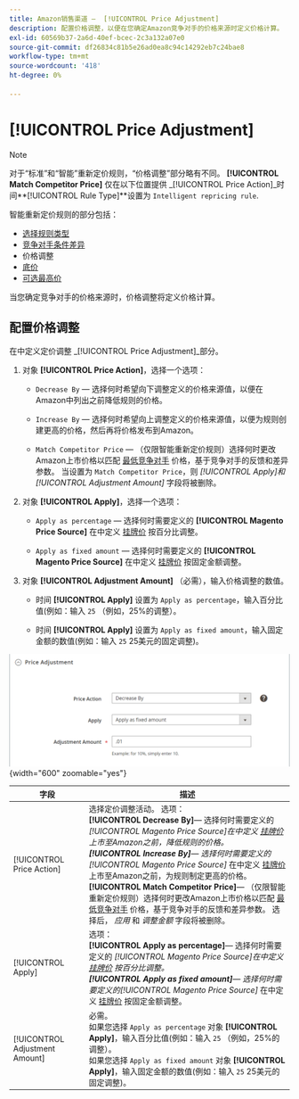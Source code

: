 ```yaml
---
title: Amazon销售渠道 —  [!UICONTROL Price Adjustment]
description: 配置价格调整，以便在您确定Amazon竞争对手的价格来源时定义价格计算。
exl-id: 60569b37-2a6d-40ef-bcec-2c3a132a07e0
source-git-commit: df26834c81b5e26ad0ea8c94c14292eb7c24bae8
workflow-type: tm+mt
source-wordcount: '418'
ht-degree: 0%

---
```


# [!UICONTROL Price Adjustment]

>[!NOTE]
>
>对于“标准”和“智能”重新定价规则，“价格调整”部分略有不同。 **[!UICONTROL Match Competitor Price]** 仅在以下位置提供 _[!UICONTROL Price Action]_时间&#x200B;**[!UICONTROL Rule Type]**设置为 `Intelligent repricing rule`.

智能重新定价规则的部分包括：

- [选择规则类型](./intelligent-repricing-rules.md)
- [竞争对手条件差异](./competitor-conditional-variances.md)
- 价格调整
- [底价](./floor-price.md)
- [可选最高价](./optional-ceiling-price.md)

当您确定竞争对手的价格来源时，价格调整将定义价格计算。

## 配置价格调整

在中定义定价调整 _[!UICONTROL Price Adjustment]_部分。

1. 对象 **[!UICONTROL Price Action]**，选择一个选项：

   - `Decrease By`  — 选择何时希望向下调整定义的价格来源值，以便在Amazon中列出之前降低规则的价格。

   - `Increase By`  — 选择何时希望向上调整定义的价格来源值，以便为规则创建更高的价格，然后再将价格发布到Amazon。

   - `Match Competitor Price`  — （仅限智能重新定价规则）选择何时更改Amazon上市价格以匹配 [最低竞争对手](./lowest-competitor-pricing.md) 价格，基于竞争对手的反馈和差异参数。 当设置为 `Match Competitor Price`，则 _[!UICONTROL Apply]_和_[!UICONTROL Adjustment Amount]_ 字段将被删除。

1. 对象 **[!UICONTROL Apply]**，选择一个选项：

   - `Apply as percentage`  — 选择何时需要定义的 **[!UICONTROL Magento Price Source]** 在中定义 [挂牌价](./listing-price.md) 按百分比调整。

   - `Apply as fixed amount`  — 选择何时需要定义的 **[!UICONTROL Magento Price Source]** 在中定义 [挂牌价](./listing-price.md) 按固定金额调整。

1. 对象 **[!UICONTROL Adjustment Amount]** （必需），输入价格调整的数值。

   - 时间 **[!UICONTROL Apply]** 设置为 `Apply as percentage`，输入百分比值(例如：输入 `25` （例如，25%的调整）。

   - 时间 **[!UICONTROL Apply]** 设置为 `Apply as fixed amount`，输入固定金额的数值(例如：输入 `25` 25美元的固定调整)。

![智能重新定价规则 — 价格调整](assets/amazon-price-adjustment.png){width="600" zoomable="yes"}

| 字段 | 描述 |
|---|---|
| [!UICONTROL Price Action] | 选择定价调整活动。 选项：<br>**[!UICONTROL Decrease By]**— 选择何时需要定义的 _[!UICONTROL Magento Price Source]_在中定义 [挂牌价](./listing-price.md) 上市至Amazon之前，降低规则的价格。<br>**[!UICONTROL Increase By]**— 选择何时需要定义的_[!UICONTROL Magento Price Source]_ 在中定义 [挂牌价](./listing-price.md) 上市至Amazon之前，为规则制定更高的价格。<br>**[!UICONTROL Match Competitor Price]**— （仅限智能重新定价规则）选择何时更改Amazon上市价格以匹配 [最低竞争对手](./lowest-competitor-pricing.md) 价格，基于竞争对手的反馈和差异参数。 选择后， _应用_ 和 _调整金额_ 字段将被删除。 |
| [!UICONTROL Apply] | 选项：<br>**[!UICONTROL Apply as percentage]**— 选择何时需要定义的 _[!UICONTROL Magento Price Source]_在中定义 [挂牌价](./listing-price.md) 按百分比调整。<br>**[!UICONTROL Apply as fixed amount]**— 选择何时需要定义的_[!UICONTROL Magento Price Source]_ 在中定义 [挂牌价](./listing-price.md) 按固定金额调整。 |
| [!UICONTROL Adjustment Amount] | 必需。<br>如果您选择 `Apply as percentage` 对象 **[!UICONTROL Apply]**，输入百分比值(例如：输入 `25` （例如，25%的调整）。<br>如果您选择 `Apply as fixed amount` 对象 **[!UICONTROL Apply]**，输入固定金额的数值(例如：输入 `25` 25美元的固定调整)。 |
